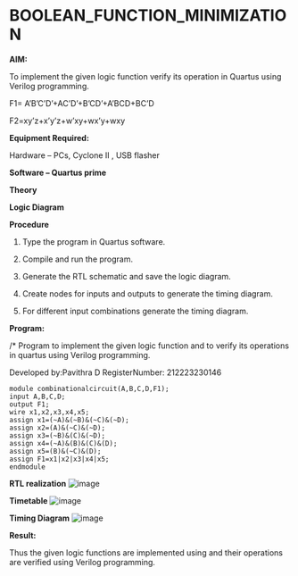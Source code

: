 # BOOLEAN_FUNCTION_MINIMIZATION

**AIM:**

To implement the given logic function verify its operation in Quartus using Verilog programming.

F1= A’B’C’D’+AC’D’+B’CD’+A’BCD+BC’D 

F2=xy’z+x’y’z+w’xy+wx’y+wxy

**Equipment Required:**

Hardware – PCs, Cyclone II , USB flasher

**Software – Quartus prime**

**Theory**

**Logic Diagram**

**Procedure**

1.	Type the program in Quartus software.

2.	Compile and run the program.

3.	Generate the RTL schematic and save the logic diagram.

4.	Create nodes for inputs and outputs to generate the timing diagram.

5.	For different input combinations generate the timing diagram.


**Program:**

/* Program to implement the given logic function and to verify its operations in quartus using Verilog programming. 

Developed by:Pavithra D
RegisterNumber: 212223230146
```
module combinationalcircuit(A,B,C,D,F1);
input A,B,C,D;
output F1;
wire x1,x2,x3,x4,x5;
assign x1=(~A)&(~B)&(~C)&(~D);
assign x2=(A)&(~C)&(~D);
assign x3=(~B)&(C)&(~D);
assign x4=(~A)&(B)&(C)&(D);
assign x5=(B)&(~C)&(D);
assign F1=x1|x2|x3|x4|x5;
endmodule
```
**RTL realization**
![image](https://github.com/PavithraD23004871/BOOLEAN_FUNCTION_MINIMIZATION/assets/138955967/053be002-aa6f-462e-9262-0674adb0ff15)

**Timetable**
![image](https://github.com/PavithraD23004871/BOOLEAN_FUNCTION_MINIMIZATION/assets/138955967/015d6779-dc34-4c6d-9ae3-0dc93ec231bd)

**Timing Diagram**
![image](https://github.com/PavithraD23004871/BOOLEAN_FUNCTION_MINIMIZATION/assets/138955967/704c6401-ebe7-415b-a3ed-729ac8def44f)


**Result:**

Thus the given logic functions are implemented using and their operations are verified using Verilog programming.

